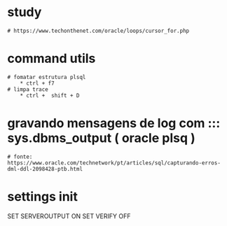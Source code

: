 # study
	# https://www.techonthenet.com/oracle/loops/cursor_for.php


# command utils 
	# fomatar estrutura plsql 
		* ctrl + f7
	# limpa trace
		* ctrl +  shift + D


#  gravando mensagens de log com :::   sys.dbms_output ( oracle plsq )

	# fonte: https://www.oracle.com/technetwork/pt/articles/sql/capturando-erros-dml-ddl-2098428-ptb.html



# settings init

SET SERVEROUTPUT ON
SET VERIFY OFF

